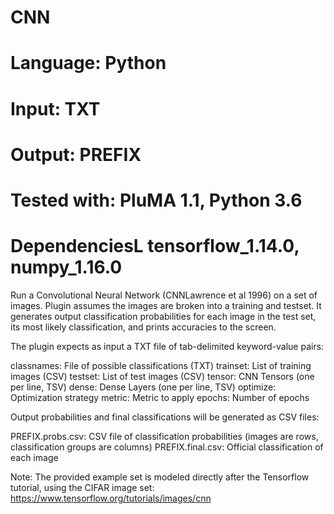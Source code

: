 # CNN
# Language: Python
# Input: TXT
# Output: PREFIX
# Tested with: PluMA 1.1, Python 3.6
# DependenciesL tensorflow_1.14.0, numpy_1.16.0

Run a Convolutional Neural Network (CNNLawrence et al 1996) on a set of images.  Plugin assumes the images are broken into a training and testset.  It generates output classification probabilities for each image in the test set, its most likely classification, and prints accuracies to the screen.

The plugin expects as input a TXT file of tab-delimited keyword-value pairs:

classnames: File of possible classifications (TXT)
trainset: List of training images (CSV)
testset: List of test images (CSV)
tensor: CNN Tensors (one per line, TSV)
dense: Dense Layers (one per line, TSV)
optimize: Optimization strategy
metric: Metric to apply
epochs: Number of epochs

Output probabilities and final classifications will be generated as CSV files:

PREFIX.probs.csv: CSV file of classification probabilities (images are rows, classification groups are columns)
PREFIX.final.csv: Official classification of each image

Note: The provided example set is modeled directly after the Tensorflow tutorial, using the CIFAR image set:
https://www.tensorflow.org/tutorials/images/cnn
